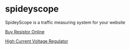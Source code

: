 # spideyscope
SpideyScope is a traffic measuring system for your website

[Buy Resistor Online](https://jujubuy.com/components/passive/resistor)

[High Current Voltage Regulator](https://docs.google.com/document/d/1Bk-KRIp9Yok979Et7EvhEManeYrm5M3QMgOYUW4te-A/edit)
